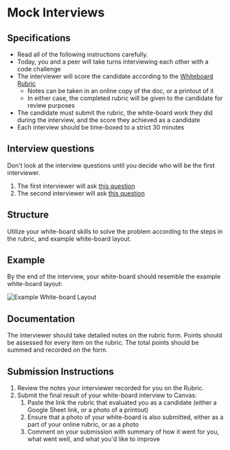 # Mock Interviews

## Specifications

-   Read all of the following instructions carefully.
-   Today, you and a peer will take turns interviewing each other with a code challenge
-   The interviewer will score the candidate according to the [Whiteboard Rubric](https://docs.google.com/spreadsheets/d/1scthkmARfzAFZrSYAp6LA2coOaoWUWbSzMbtIU4jcHw)
    -   Notes can be taken in an online copy of the doc, or a printout of it
    -   In either case, the completed rubric will be given to the candidate for review purposes
-   The candidate must submit the rubric, the white-board work they did during the interview, and the score they achieved as a candidate
-   Each interview should be time-boxed to a strict 30 minutes

## Interview questions

Don't look at the interview questions until you decide who will be the first interviewer.

1. The first interviewer will ask [this question](interview-01.md)
1. The second interviewer will ask [this question](interview-02.md)

## Structure

Utilize your white-board skills to solve the problem according to the steps in the rubric, and example white-board layout.

## Example

By the end of the interview, your white-board should resemble the example white-board layout:

![Example White-board Layout](../DataStructuresWhiteboard.PNG)

## Documentation

The interviewer should take detailed notes on the rubric form. Points should be assessed for every item on the rubric. The total points should be summed and recorded on the form.

## Submission Instructions

1. Review the notes your interviewer recorded for you on the Rubric.
1. Submit the final result of your white-board interview to Canvas:
    1. Paste the link the rubric that evaluated you as a candidate (either a Google Sheet link, or a photo of a printout)
    2. Ensure that a photo of your white-board is also submitted, either as a part of your online rubric, or as a photo
    3. Comment on your submission with summary of how it went for you, what went well, and what you'd like to improve
